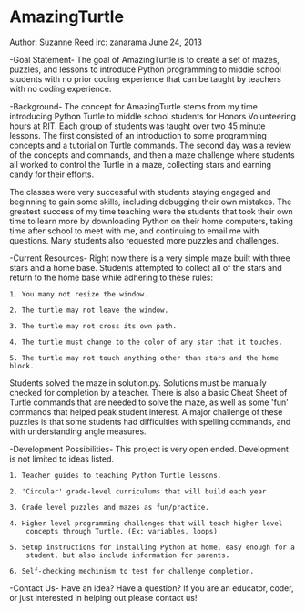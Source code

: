 AmazingTurtle
=============
Author: Suzanne Reed irc: zanarama
June 24, 2013

-Goal Statement-
The goal of AmazingTurtle is to create a set of mazes, puzzles, and lessons
to introduce Python programming to middle school students with no prior coding
experience that can be taught by teachers with no coding experience.

-Background-
The concept for AmazingTurtle stems from my time introducing Python Turtle to
middle school students for Honors Volunteering hours at RIT. Each group of
students was taught over two 45 minute lessons. The first consisted of an
introduction to some programming concepts and a tutorial on Turtle commands.
The second day was a review of the concepts and commands, and then a maze
challenge where students all worked to control the Turtle in a maze, collecting
stars and earning candy for their efforts.

The classes were very successful with students staying engaged and beginning to
gain some skills, including debugging their own mistakes. The greatest success
of my time teaching were the students that took their own time to learn more
by downloading Python on their home computers, taking time after school to meet
with me, and continuing to email me with questions. Many students also requested
more puzzles and challenges.

-Current Resources-
Right now there is a very simple maze built with three stars and a home base.
Students attempted to collect all of the stars and return to the home base
while adhering to these rules:

    1. You many not resize the window.

    2. The turtle may not leave the window.

    3. The turtle may not cross its own path.

    4. The turtle must change to the color of any star that it touches.

    5. The turtle may not touch anything other than stars and the home block.

Students solved the maze in solution.py. Solutions must be manually checked for
completion by a teacher. There is also a basic Cheat Sheet of Turtle commands
that are needed to solve the maze, as well as some 'fun' commands that helped
peak student interest. A major challenge of these puzzles is that some students
had difficulties with spelling commands, and with understanding angle measures.

-Development Possibilities-
This project is very open ended. Development is not limited to ideas listed.

    1. Teacher guides to teaching Python Turtle lessons.

    2. 'Circular' grade-level curriculums that will build each year

    3. Grade level puzzles and mazes as fun/practice.

    4. Higher level programming challenges that will teach higher level
        concepts through Turtle. (Ex: variables, loops)

    5. Setup instructions for installing Python at home, easy enough for a
        student, but also include information for parents.

    6. Self-checking mechinism to test for challenge completion.

-Contact Us-
Have an idea? Have a question? If you are an educator, coder, or just interested
in helping out please contact us!
